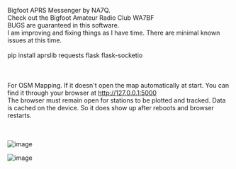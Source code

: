 Bigfoot APRS Messenger by NA7Q. <br>
Check out the Bigfoot Amateur Radio Club WA7BF
<br>
BUGS are guaranteed in this software.<br> 
I am improving and fixing things as I have time. There are minimal known issues at this time.
<br><br>
pip install aprslib requests flask flask-socketio<br>
<br><br><br>
For OSM Mapping. If it doesn't open the map automatically at start. You can find it through your browser at http://127.0.0.1:5000
<br>
The browser must remain open for stations to be plotted and tracked. Data is cached on the device. So it does show up after reboots and browser restarts.
<br><br><br>

![image](https://github.com/na7q/aprs-messenger/assets/1294292/1dc05d87-989f-4d42-ad0f-243707995826)


![image](https://github.com/na7q/aprs-messenger/assets/1294292/7235b9a4-8e64-4aa8-b35e-41a12fb5c2ac)
